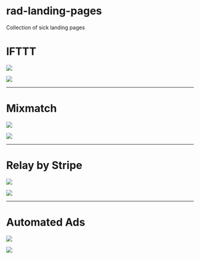# rad-landing-pages
Collection of sick landing pages

# IFTTT

![](https://beemapp.s3-eu-west-1.amazonaws.com/eec0a9dc-5707-4661-acb3-6979adc4fd83.jpg)

![](https://ifttt.com)

---

# Mixmatch

![](https://beemapp.s3-eu-west-1.amazonaws.com/902dc08d-a12a-4c5d-99c6-6a7643c5e4c2.jpg)

![](https://mixmax.com/tracking-templates-google-inbox)

---

# Relay by Stripe

![](https://beemapp.s3-eu-west-1.amazonaws.com/aecb8625-3daf-4dff-b56f-73ab2b975718.jpg)

![](https://stripe.com/relay)

---

# Automated Ads

![](https://beemapp.s3-eu-west-1.amazonaws.com/28dd6321-8da3-4cb1-b667-80ca995ea7f9.jpg)

![](https://automateads.com)
